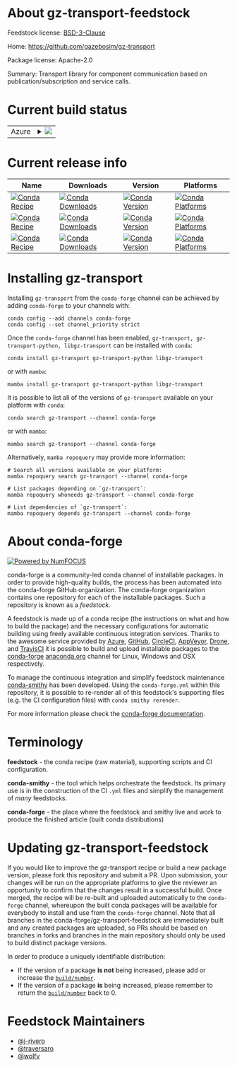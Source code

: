 About gz-transport-feedstock
============================

Feedstock license: [BSD-3-Clause](https://github.com/conda-forge/gz-transport-feedstock/blob/main/LICENSE.txt)

Home: https://github.com/gazebosim/gz-transport

Package license: Apache-2.0

Summary: Transport library for component communication based on publication/subscription and service calls.

Current build status
====================


<table>
    
  <tr>
    <td>Azure</td>
    <td>
      <details>
        <summary>
          <a href="https://dev.azure.com/conda-forge/feedstock-builds/_build/latest?definitionId=17600&branchName=main">
            <img src="https://dev.azure.com/conda-forge/feedstock-builds/_apis/build/status/gz-transport-feedstock?branchName=main">
          </a>
        </summary>
        <table>
          <thead><tr><th>Variant</th><th>Status</th></tr></thead>
          <tbody><tr>
              <td>linux_64</td>
              <td>
                <a href="https://dev.azure.com/conda-forge/feedstock-builds/_build/latest?definitionId=17600&branchName=main">
                  <img src="https://dev.azure.com/conda-forge/feedstock-builds/_apis/build/status/gz-transport-feedstock?branchName=main&jobName=linux&configuration=linux%20linux_64_" alt="variant">
                </a>
              </td>
            </tr><tr>
              <td>linux_aarch64</td>
              <td>
                <a href="https://dev.azure.com/conda-forge/feedstock-builds/_build/latest?definitionId=17600&branchName=main">
                  <img src="https://dev.azure.com/conda-forge/feedstock-builds/_apis/build/status/gz-transport-feedstock?branchName=main&jobName=linux&configuration=linux%20linux_aarch64_" alt="variant">
                </a>
              </td>
            </tr><tr>
              <td>linux_ppc64le</td>
              <td>
                <a href="https://dev.azure.com/conda-forge/feedstock-builds/_build/latest?definitionId=17600&branchName=main">
                  <img src="https://dev.azure.com/conda-forge/feedstock-builds/_apis/build/status/gz-transport-feedstock?branchName=main&jobName=linux&configuration=linux%20linux_ppc64le_" alt="variant">
                </a>
              </td>
            </tr><tr>
              <td>osx_64</td>
              <td>
                <a href="https://dev.azure.com/conda-forge/feedstock-builds/_build/latest?definitionId=17600&branchName=main">
                  <img src="https://dev.azure.com/conda-forge/feedstock-builds/_apis/build/status/gz-transport-feedstock?branchName=main&jobName=osx&configuration=osx%20osx_64_" alt="variant">
                </a>
              </td>
            </tr><tr>
              <td>osx_arm64</td>
              <td>
                <a href="https://dev.azure.com/conda-forge/feedstock-builds/_build/latest?definitionId=17600&branchName=main">
                  <img src="https://dev.azure.com/conda-forge/feedstock-builds/_apis/build/status/gz-transport-feedstock?branchName=main&jobName=osx&configuration=osx%20osx_arm64_" alt="variant">
                </a>
              </td>
            </tr><tr>
              <td>win_64</td>
              <td>
                <a href="https://dev.azure.com/conda-forge/feedstock-builds/_build/latest?definitionId=17600&branchName=main">
                  <img src="https://dev.azure.com/conda-forge/feedstock-builds/_apis/build/status/gz-transport-feedstock?branchName=main&jobName=win&configuration=win%20win_64_" alt="variant">
                </a>
              </td>
            </tr>
          </tbody>
        </table>
      </details>
    </td>
  </tr>
</table>

Current release info
====================

| Name | Downloads | Version | Platforms |
| --- | --- | --- | --- |
| [![Conda Recipe](https://img.shields.io/badge/recipe-gz--transport-green.svg)](https://anaconda.org/conda-forge/gz-transport) | [![Conda Downloads](https://img.shields.io/conda/dn/conda-forge/gz-transport.svg)](https://anaconda.org/conda-forge/gz-transport) | [![Conda Version](https://img.shields.io/conda/vn/conda-forge/gz-transport.svg)](https://anaconda.org/conda-forge/gz-transport) | [![Conda Platforms](https://img.shields.io/conda/pn/conda-forge/gz-transport.svg)](https://anaconda.org/conda-forge/gz-transport) |
| [![Conda Recipe](https://img.shields.io/badge/recipe-gz--transport--python-green.svg)](https://anaconda.org/conda-forge/gz-transport-python) | [![Conda Downloads](https://img.shields.io/conda/dn/conda-forge/gz-transport-python.svg)](https://anaconda.org/conda-forge/gz-transport-python) | [![Conda Version](https://img.shields.io/conda/vn/conda-forge/gz-transport-python.svg)](https://anaconda.org/conda-forge/gz-transport-python) | [![Conda Platforms](https://img.shields.io/conda/pn/conda-forge/gz-transport-python.svg)](https://anaconda.org/conda-forge/gz-transport-python) |
| [![Conda Recipe](https://img.shields.io/badge/recipe-libgz--transport-green.svg)](https://anaconda.org/conda-forge/libgz-transport) | [![Conda Downloads](https://img.shields.io/conda/dn/conda-forge/libgz-transport.svg)](https://anaconda.org/conda-forge/libgz-transport) | [![Conda Version](https://img.shields.io/conda/vn/conda-forge/libgz-transport.svg)](https://anaconda.org/conda-forge/libgz-transport) | [![Conda Platforms](https://img.shields.io/conda/pn/conda-forge/libgz-transport.svg)](https://anaconda.org/conda-forge/libgz-transport) |

Installing gz-transport
=======================

Installing `gz-transport` from the `conda-forge` channel can be achieved by adding `conda-forge` to your channels with:

```
conda config --add channels conda-forge
conda config --set channel_priority strict
```

Once the `conda-forge` channel has been enabled, `gz-transport, gz-transport-python, libgz-transport` can be installed with `conda`:

```
conda install gz-transport gz-transport-python libgz-transport
```

or with `mamba`:

```
mamba install gz-transport gz-transport-python libgz-transport
```

It is possible to list all of the versions of `gz-transport` available on your platform with `conda`:

```
conda search gz-transport --channel conda-forge
```

or with `mamba`:

```
mamba search gz-transport --channel conda-forge
```

Alternatively, `mamba repoquery` may provide more information:

```
# Search all versions available on your platform:
mamba repoquery search gz-transport --channel conda-forge

# List packages depending on `gz-transport`:
mamba repoquery whoneeds gz-transport --channel conda-forge

# List dependencies of `gz-transport`:
mamba repoquery depends gz-transport --channel conda-forge
```


About conda-forge
=================

[![Powered by
NumFOCUS](https://img.shields.io/badge/powered%20by-NumFOCUS-orange.svg?style=flat&colorA=E1523D&colorB=007D8A)](https://numfocus.org)

conda-forge is a community-led conda channel of installable packages.
In order to provide high-quality builds, the process has been automated into the
conda-forge GitHub organization. The conda-forge organization contains one repository
for each of the installable packages. Such a repository is known as a *feedstock*.

A feedstock is made up of a conda recipe (the instructions on what and how to build
the package) and the necessary configurations for automatic building using freely
available continuous integration services. Thanks to the awesome service provided by
[Azure](https://azure.microsoft.com/en-us/services/devops/), [GitHub](https://github.com/),
[CircleCI](https://circleci.com/), [AppVeyor](https://www.appveyor.com/),
[Drone](https://cloud.drone.io/welcome), and [TravisCI](https://travis-ci.com/)
it is possible to build and upload installable packages to the
[conda-forge](https://anaconda.org/conda-forge) [anaconda.org](https://anaconda.org/)
channel for Linux, Windows and OSX respectively.

To manage the continuous integration and simplify feedstock maintenance
[conda-smithy](https://github.com/conda-forge/conda-smithy) has been developed.
Using the ``conda-forge.yml`` within this repository, it is possible to re-render all of
this feedstock's supporting files (e.g. the CI configuration files) with ``conda smithy rerender``.

For more information please check the [conda-forge documentation](https://conda-forge.org/docs/).

Terminology
===========

**feedstock** - the conda recipe (raw material), supporting scripts and CI configuration.

**conda-smithy** - the tool which helps orchestrate the feedstock.
                   Its primary use is in the construction of the CI ``.yml`` files
                   and simplify the management of *many* feedstocks.

**conda-forge** - the place where the feedstock and smithy live and work to
                  produce the finished article (built conda distributions)


Updating gz-transport-feedstock
===============================

If you would like to improve the gz-transport recipe or build a new
package version, please fork this repository and submit a PR. Upon submission,
your changes will be run on the appropriate platforms to give the reviewer an
opportunity to confirm that the changes result in a successful build. Once
merged, the recipe will be re-built and uploaded automatically to the
`conda-forge` channel, whereupon the built conda packages will be available for
everybody to install and use from the `conda-forge` channel.
Note that all branches in the conda-forge/gz-transport-feedstock are
immediately built and any created packages are uploaded, so PRs should be based
on branches in forks and branches in the main repository should only be used to
build distinct package versions.

In order to produce a uniquely identifiable distribution:
 * If the version of a package **is not** being increased, please add or increase
   the [``build/number``](https://docs.conda.io/projects/conda-build/en/latest/resources/define-metadata.html#build-number-and-string).
 * If the version of a package **is** being increased, please remember to return
   the [``build/number``](https://docs.conda.io/projects/conda-build/en/latest/resources/define-metadata.html#build-number-and-string)
   back to 0.

Feedstock Maintainers
=====================

* [@j-rivero](https://github.com/j-rivero/)
* [@traversaro](https://github.com/traversaro/)
* [@wolfv](https://github.com/wolfv/)

